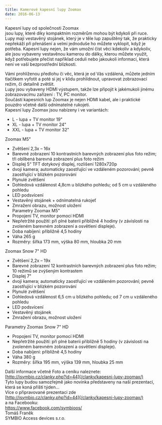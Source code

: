 ```yaml
---
title: Kamerové kapesní lupy Zoomax
date: 2016-06-13
---
```


Kapesní lupy od společnosti Zoomax  
jsou lupy, které díky kompaktním rozměrům mohou být kdykoli při ruce.  
Lupy mají vestavěný stojánek, který je v těle lup zapuštěný tak, že prakticky nepřekáží při přenášení a velmi jednoduše ho můžete vyklopit, když je potřeba. Kapesní lupy nejen, že vám umožní číst věci kdekoliv a kdykoliv, ale jsou vybaveny vestavěnou kamerou do dálky, kterou můžete využít, když potřebujete přečíst například ceduli nebo jakoukoli informaci, která není ve vaší bezprostřední blízkosti.  
  
Vámi prohlíženou předlohu či věc, která je od Vás vzdálená, můžete jedním tlačítkem vyfotit a poté si jej v klidu prohlídnout, upravovat zobrazovací režim, či detailně zvětšit.  
Lupy jsou vybaveny HDMI výstupem, takže lze připojit k jakémukoli jinému zobrazovacímu zařízení : TV, PC monitor.  
Součástí kapesních lup Zoomax je nejen HDMI kabel, ale i praktické pouzdro včetně další odnímatelné rukojeti.  
Kapesní lupy Zoomax jsou nabízeny i ve variantách:  
- L - lupa + TV monitor 19"  
- XL - lupa + TV monitor 24"  
- XXL - lupa + TV monitor 32"  
  
Zoomax M5"  
- Zvětšení 2,3x – 16x  
- Barevné zobrazení 10 kontrastních barevných zobrazení plus foto režim; tři oblíbená barevná zobrazení plus foto režim  
- Displej 5“ TFT dotykový displej, rozlišení 1280x720p  
- dvojí kamera; automaticky zaostřující ve vzdáleném pozorování; pevně zaostřující v blízkém pozorování  
- Plynulé zvětšení  
- Dohledová vzdálenost 4,8cm u blízkého pohledu; od 5 cm u vzdáleného pohledu  
- LED podsvícení  
- Vestavěný stojánek + odnímatelná rukojeť  
- Zmražení obrazu, možnost uložení  
Parametry Zoomax M5"  
- Propojení TV, monitor pomocí HDMI  
- Nepřetržité použití: při plné baterii přibližně 4 hodiny (v závislosti na zvoleném barevném zobrazení a osvětlení displeje).  
- Doba nabíjení: přibližně 4,5 hodiny  
- Váha 265 g  
- Rozměry: šířka 173 mm, výška 80 mm, hloubka 20 mm  
  
Zoomax Snow 7" HD  
- Zvětšení 2,2x – 19x  
- Barevné zobrazení 12 kontrastních barevných zobrazení plus foto režim; 10 režimů se zvýšeným kontrastem  
- Displej 7"  
- dvojí kamera; automaticky zaostřující ve vzdáleném pozorování; pevně zaostřující v blízkém pozorování  
- Plynulé zvětšení  
- Dohledová vzdálenost 6,5 cm u blízkého pohledu; od 7 cm u vzdáleného pohledu  
- LED podsvícení  
- Vestavěný stojánek  
- Zmražení obrazu, možnost uložení  
  
Parametry Zoomax Snow 7" HD  
- Propojení TV, monitor pomocí HDMI  
- Nepřetržité použití: při plné baterii přibližně 5 hodiny (v závislosti na zvoleném barevném zobrazení a osvětlení displeje).  
- Doba nabíjení: přibližně 4,5 hodiny  
- Váha 380 g  
- Rozměry: šířka 195 mm, výška 139 mm, hloubka 25 mm  
  
Další informace včetně Foto a ceníku naleznete:  
[http://isymbio.cz/clanky.php?id=44](/clanky/kapesni-lupy-zoomax/)  
Tyto lupy budou samozřejmě jako novinka představeny na naší prezentaci, která se koná příští týden...  
Více o připravované prezentaci zde  
[http://isymbio.cz/clanky.php?id=44](/clanky/kapesni-lupy-zoomax/)  
a na Facebooku:  
https://www.facebook.com/symbioos/  
Tomáš Franěk  
SYMBIO Access devices s.r.o.